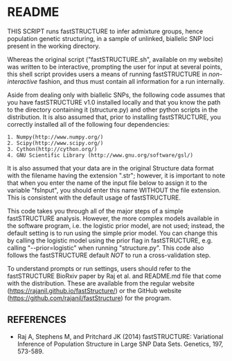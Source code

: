 # README

THIS SCRIPT runs fastSTRUCTURE to infer admixture groups, hence population genetic structuring, in a sample of unlinked, biallelic SNP loci present in the working  directory. 

Whereas the original script ("fastSTRUCTURE.sh", available on my website) was written to be interactive, prompting the user for input at several points, this shell script provides users a means of running fastSTRUCTURE in _non-interactive_ fashion, and thus must contain all information for a run internally. 

Aside from dealing only with biallelic SNPs, the following code assumes that you have fastSTRUCTURE v1.0 installed locally and that you know the path to the directory  containing it (structure.py) and other python scripts in the distribution. It is also assumed that, prior to installing fastSTRUCTURE, you correctly installed all of the following four dependencies:

	1. Numpy(http://www.numpy.org/)
	2. Scipy(http://www.scipy.org/)
	3. Cython(http://cython.org/)
	4. GNU Scientific Library (http://www.gnu.org/software/gsl/)

It is also assumed that your data are in the original Structure data format with  the filename having the extension ".str"; however, it is important to note that when you enter the name of the input file below to assign it to the variable "fsInput", you should enter this name WITHOUT the file extension. This is consistent with the default usage of fastSTRUCTURE.

This code takes you through all of the major steps of a simple fastSTRUCTURE analysis. However, the more complex models available in the software program, i.e. the logistic prior model, are not used; instead, the default setting is to run using the simple prior model. You can change this by calling the logistic model using the prior flag in fastSTRUCTURE, e.g. calling "--prior=logistic" when running "structure.py". This code also follows the fastSTRUCTURE default *NOT* to run a cross-validation step. 

To understand prompts or run settings, users should refer to the fastSTRUCTURE BioRxiv paper by Raj et al. and README.md file that come with the distribution. These are available from the regular website (https://rajanil.github.io/fastStructure/) or the GitHub website (https://github.com/rajanil/fastStructure) for the program. 

## REFERENCES

- Raj A, Stephens M, and Pritchard JK (2014) fastSTRUCTURE: Variational Inference of Population Structure in Large SNP Data Sets. Genetics, 197, 573-589.
